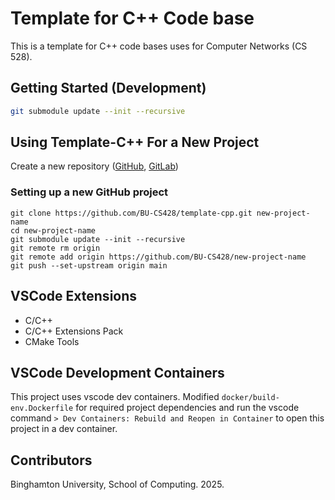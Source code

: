 # Template for C++ Code base

This is a template for C++ code bases uses for Computer Networks (CS 528). 

## Getting Started (Development)

```bash
git submodule update --init --recursive
```

## Using Template-C++ For a New Project

Create a new repository ([GitHub](https://docs.github.com/en/repositories/creating-and-managing-repositories/quickstart-for-repositories), [GitLab](https://docs.gitlab.com/user/project/repository/))

### Setting up a new GitHub project
```
git clone https://github.com/BU-CS428/template-cpp.git new-project-name
cd new-project-name
git submodule update --init --recursive
git remote rm origin
git remote add origin https://github.com/BU-CS428/new-project-name
git push --set-upstream origin main
```

## VSCode Extensions
* C/C++
* C/C++ Extensions Pack
* CMake Tools

## VSCode Development Containers

This project uses vscode dev containers. Modified `docker/build-env.Dockerfile` for required project dependencies and run the vscode command `> Dev Containers: Rebuild and Reopen in Container` to open this project in a dev container. 

## Contributors

Binghamton University, School of Computing. 2025. 